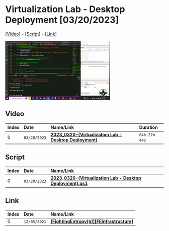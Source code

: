 # Virtualization Lab - Desktop Deployment [03/20/2023]
[[Video](#video)] - [[Script](#script)] - [[Link](#link)]

<img width="66%" src="https://github.com/mcc85s/FightingEntropy/blob/main/Video/20230320/thumbnail.jpg">

## Video

| Index | Date         | Name/Link                                                                               | Duration      |
|:------|:-------------|:----------------------------------------------------------------------------------------|:--------------|
| 0     | `03/20/2023` | **[2023_0320-(Virtualization Lab - Desktop Deployment)](https://youtu.be/i2_fafoIx6I)** | `04h 27m 44s` |

## Script

| Index | Date         | Name/Link                                                                                                                                                                                         |
|:------|:-------------|:--------------------------------------------------------------------------------------------------------------------------------------------------------------------------------------------------|
| 0     | `03/20/2023` | **[2023_0320-(Virtualization Lab - Desktop Deployment).ps1](https://github.com/mcc85s/FightingEntropy/blob/main/Video/20230320/2023_0320-(Virtualization%20Lab%20-%20Desktop%20Deployment).ps1)** |

## Link

| Index | Date         | Name/Link                                                                  |
|:------|:-------------|:---------------------------------------------------------------------------|
| 0     | `12/05/2021` | **[[FightingEntropy(π)][FEInfrastructure]](https://youtu.be/6yQr06_rA4I)** |
